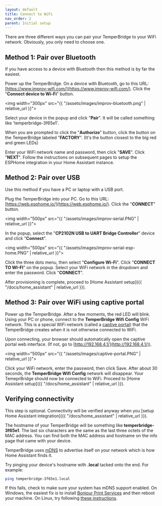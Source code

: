 ```yaml
---
layout: default
title: Connect to WiFi
nav_order: 2
parent: Initial setup
---
```


There are three different ways you can pair your TemperBridge to your WiFi network. Obviously, you only need to choose one.

## Method 1: Pair over Bluetooth

If you have access to a device with Bluetooth then this method is by far the easiest.

Power up the TemperBridge. On a device with Bluetooth, go to this URL: [https://www.improv-wifi.com/](https://www.improv-wifi.com/). Click the "**Connect device to Wi-Fi**" button. 

<img width="300px" src="{{ "/assets/images/improv-bluetooth.png" | relative_url }}">

Select your device in the popup and click "**Pair**". It will be called something like 'temperbridge-3f65e1'.

When you are prompted to click the "**Authorize**" button, click the button on the TemperBridge labeled "**FACTORY**". (It's the button closest to the big red and green LEDs)

Enter your WiFi network name and password, then click "**SAVE**". Click "**NEXT**". Follow the instructions on subsequent pages to setup the ESPHome integration in your Home Assistant instance.

## Method 2: Pair over USB

Use this method if you have a PC or laptop with a USB port. 

Plug the TemperBridge into your PC. Go to this URL: [https://web.esphome.io/](https://web.esphome.io/). Click the "**CONNECT**" button.

<img width="500px" src="{{ "/assets/images/improv-serial.PNG" | relative_url }}">

In the popup, select the "**CP2102N USB to UART Bridge Controller**" device and click "**Connect**".

<img width="500px" src="{{ "/assets/images/improv-serial-esp-home.PNG" | relative_url }}">

Click the three dots menu, then select "**Configure Wi-Fi**". Click "**CONNECT TO WI-FI**" on the popup. Select your WiFi network in the dropdown and enter the password. Click "**CONNECT**".

After provisioning is complete, proceed to [Home Assistant setup]({{ "/docs/home_assistant" | relative_url }}).

## Method 3: Pair over WiFi using captive portal

Power up the TemperBridge. After a few moments, the red LED will blink. Using your PC or phone, connect to the
**TemperBridge Wifi Config** WiFi network. This is a special WiFi network (called a [captive portal](https://esphome.io/components/captive_portal.html)) that the TemperBridge creates
when it is not otherwise connected to WiFi.

Upon connecting, your browser should automatically open the captive portal web interface. (If not, go to [http://192.168.4.1/](http://192.168.4.1/)).

<img width="500px" src="{{ "/assets/images/captive-portal.PNG" | relative_url }}">

Click your WiFi network, enter the password, then click Save. After about 30 seconds, the **TemperBridge Wifi Config** network will disappear.
Your TemeprBridge should now be connected to WiFi. Proceed to [Home Assistant setup]({{ "/docs/home_assistant" | relative_url }}).

## Verifying connectivity

This step is optional. Connectivity will be verified anyway when you [setup Home Assistant integration]({{ "/docs/home_assistant" | relative_url }}). 

The hostname of your TemperBridge will be something like **temperbridge-3f65e1**. The last six characters are the same as the last
three octets of the MAC address. You can find both the MAC address and hostname on the info page that came with your device.

TemperBridge uses [mDNS](https://en.wikipedia.org/wiki/Multicast_DNS) to advertise itself on your network which is how Home Assistant finds it.

Try pinging your device's hostname with **.local** tacked onto the end. For example:

```bash
ping temperbridge-3f65e1.local
```

If this fails, check to make sure your system has mDNS support enabled. On Windows, the easiest fix is to
install [Bonjour Print Services](https://support.apple.com/kb/DL999?locale=en_US) and then reboot your machine. On Linux, try following [these instructions](https://developer.ridgerun.com/wiki/index.php/How_to_use_mDNS_to_access_a_device_without_knowing_the_IP_address).
